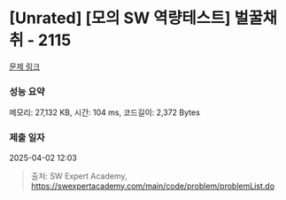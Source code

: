 # [Unrated] [모의 SW 역량테스트] 벌꿀채취 - 2115 

[문제 링크](https://swexpertacademy.com/main/code/problem/problemDetail.do?contestProbId=AV5V4A46AdIDFAWu) 

### 성능 요약

메모리: 27,132 KB, 시간: 104 ms, 코드길이: 2,372 Bytes

### 제출 일자

2025-04-02 12:03



> 출처: SW Expert Academy, https://swexpertacademy.com/main/code/problem/problemList.do